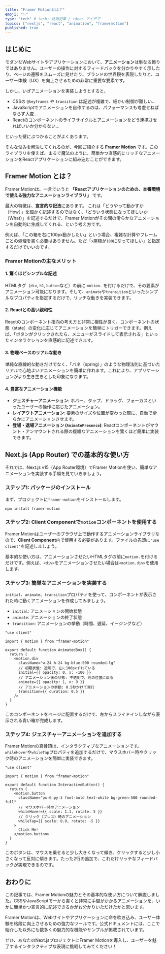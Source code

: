 ```yaml
---
title: "Framer Motionとは？"
emoji: "✨"
type: "tech" # tech: 技術記事 / idea: アイデア
topics: ["nextjs", "react", "animation", "framermotion"]
published: true
---
```


## はじめに

モダンなWebサイトやアプリケーションにおいて、**アニメーション**は単なる飾りではありません。ユーザーの操作に対するフィードバックを分かりやすく示したり、ページの遷移をスムーズに見せたり、ブランドの世界観を表現したりと、ユーザー体験（UX）を向上させるための非常に重要な要素です。

しかし、いざアニメーションを実装しようとすると、

*   CSSの `@keyframes` や `transition` は記述が複雑で、細かい制御が難しい…
*   JavaScriptでアニメーションを自作するのは、パフォーマンスも考慮せねばならず大変…
*   Reactのコンポーネントのライフサイクルとアニメーションをどう連携させればいいか分からない…

といった壁にぶつかることがよくあります。

そんな悩みを解決してくれるのが、今回ご紹介する **Framer Motion** です。このライブラリを使えば、まるで魔法のように、簡単かつ直感的にリッチなアニメーションをReactアプリケーションに組み込むことができます。

## Framer Motion とは？

Framer Motionは、一言でいうと **「Reactアプリケーションのための、本番環境で使える強力なアニメーションライブラリ」** です。

最大の特徴は、**宣言的な記法**にあります。
これは「どうやって動かすか（How）」を細かく記述するのではなく、「どういう状態になってほしいか（What）」を記述するだけで、Framer Motionがその間の滑らかなアニメーションを自動的に生成してくれる、という考え方です。

例えば、「この箱を右に100px動かしたい」という場合、複雑な計算やフレームごとの処理を書く必要はありません。ただ「`x`座標が`100`になってほしい」と指定するだけでいいのです。

### Framer Motionの主なメリット

#### 1. 驚くほどシンプルな記述
HTMLタグ（`div`, `h1`, `button`など）の前に `motion.` を付けるだけで、その要素がアニメーション可能になります。そして、`animate`や`transition`といったシンプルなプロパティを指定するだけで、リッチな動きを実装できます。

#### 2. Reactとの高い親和性
Reactのコンポーネント指向の考え方と非常に相性が良く、コンポーネントの状態（state）の変化に応じてアニメーションを簡単にトリガーできます。例えば、「ボタンがクリックされたら、メニューがスライドして表示される」といったインタラクションを直感的に記述できます。

#### 3. 物理ベースのリアルな動き
単純な直線的な動きだけでなく、「バネ（spring）」のような物理法則に基づいたリアルで心地よいアニメーションを簡単に作れます。これにより、アプリケーションがより生き生きとした印象になります。

#### 4. 豊富なアニメーション機能
*   **ジェスチャーアニメーション**: ホバー、タップ、ドラッグ、フォーカスといったユーザーの操作に応じたアニメーション。
*   **レイアウトアニメーション**: 要素のサイズや位置が変わった際に、自動で滑らかにアニメーションさせます。
*   **登場・退場アニメーション (`AnimatePresence`)**: Reactコンポーネントがマウント・アンマウントされる際の複雑なアニメーションを驚くほど簡単に実装できます。

## Next.js (App Router) での基本的な使い方

それでは、Next.js v15（App Router環境）でFramer Motionを使い、簡単なアニメーションを実装する手順を見ていきましょう。

### ステップ1: パッケージのインストール

まず、プロジェクトに`framer-motion`をインストールします。

```bash
npm install framer-motion
```

### ステップ2: Client Componentで`motion`コンポーネントを使用する

Framer Motionはユーザーのブラウザ上で動作するアニメーションライブラリなので、**Client Component**内で使用する必要があります。ファイルの先頭に`"use client"`を記述しましょう。

基本的な使い方は、アニメーションさせたいHTMLタグの前に`motion.`を付けるだけです。例えば、`<div>`をアニメーションさせたい場合は`<motion.div>`を使用します。

### ステップ3: 簡単なアニメーションを実装する

`initial`、`animate`、`transition`プロパティを使って、コンポーネントが表示された時に動くアニメーションを作成してみましょう。

*   `initial`: アニメーションの開始状態
*   `animate`: アニメーションの終了状態
*   `transition`: アニメーションの挙動（時間、遅延、イージングなど）

```tsx:app/components/AnimatedBox.tsx
"use client"

import { motion } from "framer-motion"

export default function AnimatedBox() {
  return (
    <motion.div
      className="w-24 h-24 bg-blue-500 rounded-lg"
      // 初期状態: 透明で、左に100pxずれている
      initial={{ opacity: 0, x: -100 }}
      // アニメーション後の状態: 不透明で、元の位置に戻る
      animate={{ opacity: 1, x: 0 }}
      // アニメーションの挙動: 0.5秒かけて実行
      transition={{ duration: 0.5 }}
    />
  )
}
```
このコンポーネントをページに配置するだけで、左からスライドインしながら表示される青い箱が完成します。

### ステップ4: ジェスチャーアニメーションを追加する

Framer Motionの真骨頂は、インタラクティブなアニメーションです。`whileHover`や`whileTap`プロパティを追加するだけで、マウスホバー時やクリック時のアニメーションを簡単に実装できます。

```tsx:app/components/InteractiveButton.tsx
"use client"

import { motion } from "framer-motion"

export default function InteractiveButton() {
  return (
    <motion.button
      className="px-6 py-3 font-bold text-white bg-green-500 rounded-full"
      // マウスホバー時のアニメーション
      whileHover={{ scale: 1.1, rotate: 5 }}
      // クリック（プレス）時のアニメーション
      whileTap={{ scale: 0.9, rotate: -5 }}
    >
      Click Me!
    </motion.button>
  )
}
```
このボタンは、マウスを乗せると少し大きくなって傾き、クリックすると少し小さくなって反対に傾きます。たった2行の追加で、これだけリッチなフィードバックが実現できるのです。

## おわりに

この記事では、Framer Motionの魅力とその基本的な使い方について解説しました。CSSやJavaScriptで一から書くと非常に手間がかかるアニメーションを、いかに簡単かつ宣言的に記述できるかがお分かりいただけたかと思います。

Framer Motionは、Webサイトやアプリケーションに命を吹き込み、ユーザー体験を格段に向上させるための強力なツールです。公式ドキュメントには、ここで紹介した以外にも数多くの魅力的な機能やサンプルが掲載されています。

ぜひ、あなたのNext.jsプロジェクトにFramer Motionを導入し、ユーザーを魅了するインタラクティブな表現に挑戦してみてください！